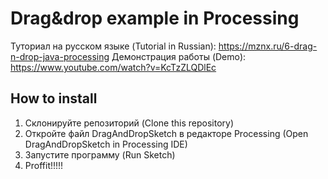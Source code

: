 # Drag&drop example in Processing

Туториал на русском языке (Tutorial in Russian): https://mznx.ru/6-drag-n-drop-java-processing
Демонстрация работы (Demo): https://www.youtube.com/watch?v=KcTzZLQDlEc

## How to install

1. Склонируйте репозиторий (Clone this repository)
2. Откройте файл DragAndDropSketch в редакторе Processing (Open DragAndDropSketch in Processing IDE)
3. Запустите программу (Run Sketch)
4. Proffit!!!!!
